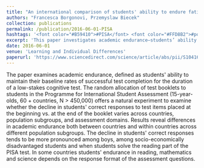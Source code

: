 ```yaml
---
title: "An international comparison of students' ability to endure fatigue and maintain motivation during a low-stakes test"
authors: "Francesca Borgonovi, Przemyslaw Biecek"
collection: publications
permalink: /publication/2016-06-01-PISA
hashtags: '<font color="#B59410">#PISA</font> <font color="#FFD8B2">#policy</font>'
excerpt: 'This paper investigates academic endurance—students’ ability to sustain performance throughout low-stakes cognitive tests—using PISA data from over 450,000 students across 60+ countries. The study finds significant endurance disparities across countries and subgroups, with sharper declines in performance among boys, socio-economically disadvantaged students, and during reading assessments, particularly influenced by question format.'
date: 2016-06-01
venue: 'Learning and Individual Differences'
paperurl: 'https://www.sciencedirect.com/science/article/abs/pii/S1041608016300851'
---
```


The paper examines academic endurance, defined as students' ability to maintain their baseline rates of successful test completion for the duration of a low-stakes cognitive test. The random allocation of test booklets to students in the Programme for International Student Assessment (15-year-olds, 60 + countries, N > 450,000) offers a natural experiment to examine whether the decline in students' correct responses to test items placed at the beginning vs. at the end of the booklet varies across countries, population subgroups, and assessment domains. Results reveal differences in academic endurance both between countries and within countries across different population subgroups. The decline in students' correct responses tends to be more pronounced among boys, among socio-economically disadvantaged students and when students solve the reading part of the PISA test. In some countries students' endurance in reading, mathematics and science depends on the response format of the assessment questions.
